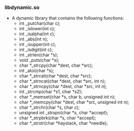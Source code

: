 ### libdynamic.so
- A dynamic library that contains the following functions:
	- int _putchar(char c);
	- int _islower(int c);
	- int _isalpha(int c);
	- int _abs(int n);
	- int _isupper(int c);
	- int _isdigit(int c);
	- int _strlen(char *s);
	- void _puts(char *s);
	- char *_strcpy(char *dest, char *src);
	- int _atoi(char *s);
	- char *_strcat(char *dest, char *src);
	- char *_strncat(char *dest, char *src, int n);
	- char *_strncpy(char *dest, char *src, int n);
	- int _strcmp(char *s1, char *s2);
	- char *_memset(char *s, char b, unsigned int n);
	- char *_memcpy(char *dest, char *src, unsigned int n);
	- char *_strchr(char *s, char c);
	- unsigned int _strspn(char *s, char *accept);
	- char *_strpbrk(char *s, char *accept);
	- char *_strstr(char *haystack, char *needle);
